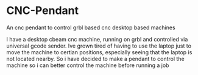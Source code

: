 # CNC-Pendant
An cnc pendant to control grbl based cnc desktop based machines

I have a desktop cbeam cnc machine, running on grbl and controlled via universal gcode sender.
Ive grown tired of having to use the laptop just to move the machine to certian positions, especially seeing that the laptop is not located nearby.
So i have decided to make a pendant to control the machine so i can better control the machine before running a job
